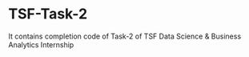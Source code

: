 # TSF-Task-2
It contains completion code of Task-2 of TSF Data Science &amp; Business Analytics Internship
